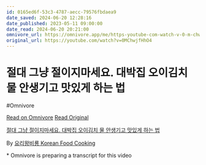 ```yaml
---
id: 0165ed6f-53c3-4787-aecc-79576fbdaea9
date_saved: 2024-06-20 12:28:16
date_published: 2023-05-11 09:00:00
date_read: 2024-06-20 20:21:00
omnivore_url: https://omnivore.app/me/https-youtube-com-watch-v-0-m-chwjf-hh-o-4-19033b015d8
original_url: https://youtube.com/watch?v=0MChwjfHhO4
---
```


# 절대 그냥 절이지마세요. 대박집 오이김치 물 안생기고 맛있게 하는 법
#Omnivore
 
[Read on Omnivore](https://omnivore.app/me/https-youtube-com-watch-v-0-m-chwjf-hh-o-4-19033b015d8)
[Read Original](https://youtube.com/watch?v=0MChwjfHhO4)
 
[절대 그냥 절이지마세요. 대박집 오이김치 물 안생기고 맛있게 하는 법](https://youtube.com/watch?v=0MChwjfHhO4)

By [요리왕비룡 Korean Food Cooking](https://www.youtube.com/@dragonrain)

\* Omnivore is preparing a transcript for this video
